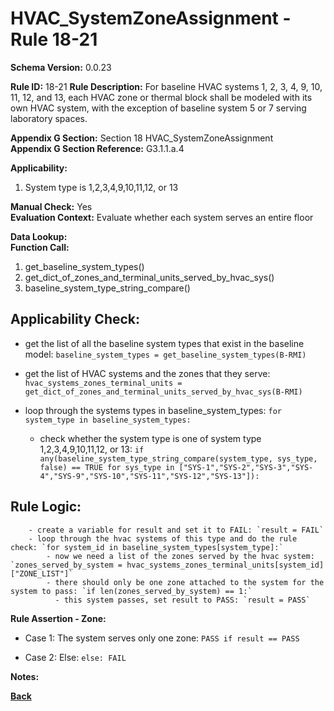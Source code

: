 # HVAC_SystemZoneAssignment - Rule 18-21
**Schema Version:** 0.0.23  

**Rule ID:** 18-21
**Rule Description:** For baseline HVAC systems 1, 2, 3, 4, 9, 10, 11, 12, and 13, each HVAC zone or thermal block shall be modeled with its own HVAC system, with the exception of baseline system 5 or 7 serving laboratory spaces.

**Appendix G Section:** Section 18 HVAC_SystemZoneAssignment  
**Appendix G Section Reference:** G3.1.1.a.4

**Applicability:** 

1. System type is 1,2,3,4,9,10,11,12, or 13

**Manual Check:** Yes  
**Evaluation Context:** Evaluate whether each system serves an entire floor

**Data Lookup:**   
**Function Call:** 

1. get_baseline_system_types()
2. get_dict_of_zones_and_terminal_units_served_by_hvac_sys()
3. baseline_system_type_string_compare()

## Applicability Check: 
 
- get the list of all the baseline system types that exist in the baseline model: `baseline_system_types = get_baseline_system_types(B-RMI)`
- get the list of HVAC systems and the zones that they serve: `hvac_systems_zones_terminal_units = get_dict_of_zones_and_terminal_units_served_by_hvac_sys(B-RMI)`


- loop through the systems types in baseline_system_types: `for system_type in baseline_system_types:`
  	- check whether the system type is one of system type 1,2,3,4,9,10,11,12, or 13: `if any(baseline_system_type_string_compare(system_type, sys_type, false) == TRUE for sys_type in ["SYS-1","SYS-2","SYS-3","SYS-4","SYS-9","SYS-10","SYS-11","SYS-12","SYS-13"]):`

## Rule Logic: 
		- create a variable for result and set it to FAIL: `result = FAIL`
		- loop through the hvac systems of this type and do the rule check: `for system_id in baseline_system_types[system_type]:`
			- now we need a list of the zones served by the hvac system: `zones_served_by_system = hvac_systems_zones_terminal_units[system_id]["ZONE_LIST"]`
			- there should only be one zone attached to the system for the system to pass: `if len(zones_served_by_system) == 1:`
			  - this system passes, set result to PASS: `result = PASS`

**Rule Assertion - Zone:**

  - Case 1: The system serves only one zone: `PASS if result == PASS`

  - Case 2: Else: `else: FAIL`

**Notes:**


**[Back](../_toc.md)**
